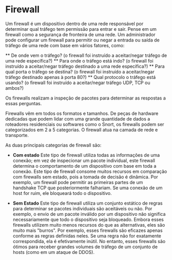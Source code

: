 # Firewall

Um firewall é um dispositivo dentro de uma rede responsável por determinar qual tráfego tem permissão para entrar e sair. Pense em um firewall como a segurança de fronteira de uma rede. Um administrador pode configurar um firewall para permitir ou negar a entrada ou saída de tráfego de uma rede com base em vários fatores, como:

** De onde vem o tráfego? (o firewall foi instruído a aceitar/negar tráfego de uma rede específica?)
** Para onde o tráfego está indo? (o firewall foi instruído a aceitar/negar tráfego destinado a uma rede específica?)
** Para qual porta o tráfego se destina? (o firewall foi instruído a aceitar/negar tráfego destinado apenas à porta 80?)
** Qual protocolo o tráfego está usando? (o firewall foi instruído a aceitar/negar tráfego UDP, TCP ou ambos?)

Os firewalls realizam a inspeção de pacotes para determinar as respostas a essas perguntas.

Firewalls vêm em todos os formatos e tamanhos. De peças de hardware dedicadas que podem lidar com uma grande quantidade de dados a roteadores residenciais ou softwares como o Snort, os firewalls podem ser categorizados em 2 a 5 categorias. O firewall atua na camada de rede e transporte.

As duas principais categorias de firewall são:

* **Com estado**
Este tipo de firewall utiliza todas as informações de uma conexão; em vez de inspecionar um pacote individual, este firewall determina o comportamento de um dispositivo com base em toda a conexão.
Este tipo de firewall consome muitos recursos em comparação com firewalls sem estado, pois a tomada de decisão é dinâmica. Por exemplo, um firewall pode permitir as primeiras partes de um handshake TCP que posteriormente falhariam.
Se uma conexão de um host for ruim, ele bloqueará todo o dispositivo.

* **Sem Estado**
Este tipo de firewall utiliza um conjunto estático de regras para determinar se pacotes individuais são aceitáveis ou não. Por exemplo, o envio de um pacote inválido por um dispositivo não significa necessariamente que todo o dispositivo seja bloqueado.
Embora esses firewalls utilizem muito menos recursos do que as alternativas, eles são muito mais "burros". Por exemplo, esses firewalls são eficazes apenas conforme as regras definidas neles. Se uma regra não for exatamente correspondida, ela é efetivamente inútil.
No entanto, esses firewalls são ótimos para receber grandes volumes de tráfego de um conjunto de hosts (como em um ataque de DDOS).
